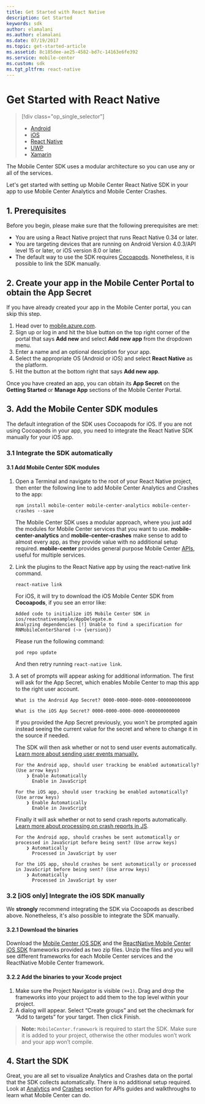 ```yaml
---
title: Get Started with React Native
description: Get Started
keywords: sdk
author: elamalani
ms.author: elamalani
ms.date: 07/19/2017
ms.topic: get-started-article
ms.assetid: 8c185dee-ae25-4582-bd7c-14163e6fe392
ms.service: mobile-center
ms.custom: sdk
ms.tgt_pltfrm: react-native
---
```


# Get Started with React Native

> [!div class="op_single_selector"]
> * [Android](android.md)
> * [iOS](ios.md)
> * [React Native](react-native.md)
> * [UWP](uwp.md)
> * [Xamarin](xamarin.md)

The Mobile Center SDK uses a modular architecture so you can use any or all of the services.

Let's get started with setting up Mobile Center React Native SDK in your app to use Mobile Center Analytics and Mobile Center Crashes.

## 1. Prerequisites

Before you begin, please make sure that the following prerequisites are met:

* You are using a React Native project that runs React Native 0.34 or later.
* You are targeting devices that are running on Android Version 4.0.3/API level 15 or later, or iOS version 8.0 or later.
* The default way to use the SDK requires [Cocoapods](https://cocoapods.org). Nonetheless, it is possible to link the SDK manually.

## 2. Create your app in the Mobile Center Portal to obtain the App Secret

If you have already created your app in the Mobile Center portal, you can skip this step.

1. Head over to [mobile.azure.com](https://mobile.azure.com).
2. Sign up or log in and hit the blue button on the top right corner of the portal that says **Add new** and select **Add new app** from the dropdown menu.
3. Enter a name and an optional desciption for your app.
4. Select the appropriate OS (Android or iOS) and select **React Native** as the platform.
5. Hit the button at the bottom right that says **Add new app**.

Once you have created an app, you can obtain its **App Secret** on the **Getting Started** or **Manage App** sections of the Mobile Center Portal.

## 3. Add the Mobile Center SDK modules

The default integration of the SDK uses Cocoapods for iOS. If you are not using Cocoapods in your app, you need to integrate the React Native SDK manually for your iOS app.

### 3.1 Integrate the SDK automatically

#### 3.1 Add Mobile Center SDK modules

1. Open a Terminal and navigate to the root of your React Native project, then enter the following line to add Mobile Center Analytics and Crashes to the app:

	```
	npm install mobile-center mobile-center-analytics mobile-center-crashes --save
	```

	The Mobile Center SDK uses a modular approach, where you just add the modules for Mobile Center services that you want to use. **mobile-center-analytics** and
	**mobile-center-crashes** make sense to add to almost every app, as they provide value with no additional setup required. **mobile-center** provides general
	purpose Mobile Center [APIs](../other-apis/react-native.md), useful for multiple services.

2. Link the plugins to the React Native app by using the react-native link command.

	```
	react-native link
	```

	For iOS, it will try to download the iOS Mobile Center SDK from **Cocoapods**, if you see an error like:

	```
	Added code to initialize iOS Mobile Center SDK in ios/reactnativesample/AppDelegate.m
	Analyzing dependencies [!] Unable to find a specification for RNMobileCenterShared (~> {version})	
	```

	Please run the following command:

	```
	pod repo update
	```

	And then retry running `react-native link`.

3. A set of prompts will appear asking for additional information. The first will ask for the App Secret, which enables Mobile Center to map this app to the right user account.

	```
	What is the Android App Secret? 0000-0000-0000-0000-000000000000

	What is the iOS App Secret? 0000-0000-0000-0000-000000000000
	```

	If you provided the App Secret previously, you won't be prompted again instead seeing the current value for the secret and where to change it in the source if needed.

	The SDK will then ask whether or not to send user events automatically. [Learn more about sending user events manually.](~/sdk/analytics/react-native.md)

	```
	For the Android app, should user tracking be enabled automatically? (Use arrow keys)
        ❯ Enable Automatically
          Enable in JavaScript

	For the iOS app, should user tracking be enabled automatically? (Use arrow keys)
        ❯ Enable Automatically
          Enable in JavaScript
	```

	Finally it will ask whether or not to send crash reports automatically. [Learn more about processing on crash reports in JS](~/sdk/crashes/react-native.md).

	```
	For the Android app, should crashes be sent automatically or processed in JavaScript before being sent? (Use arrow keys)
        ❯ Automatically
          Processed in JavaScript by user

	For the iOS app, should crashes be sent automatically or processed in JavaScript before being sent? (Use arrow keys)
        ❯ Automatically
          Processed in JavaScript by user
	```

### 3.2 [iOS only] Integrate the iOS SDK manually

We **strongly** recommend integrating the SDK via Cocoapods as described above. Nonetheless, it's also possible to integrate the SDK manually.

#### 3.2.1 Download the binaries

Download the [Mobile Center iOS SDK](https://github.com/Microsoft/MobileCenter-SDK-iOS/releases) and the [ReactNative Mobile Center iOS SDK](https://github.com/Microsoft/MobileCenter-SDK-React-Native/releases) frameworks provided as two zip files. Unzip the files and you will see different frameworks for each Mobile Center services and the ReactNative Mobile Center framework. 

#### 3.2.2 Add the binaries to your Xcode project

1. Make sure the Project Navigator is visible `(⌘+1)`. Drag and drop the frameworks into your project to add them to the top level within your project.
2. A dialog will appear. Select “Create groups” and set the checkmark for “Add to targets” for your target. Then click Finish.

> **Note:** `MobileCenter.framework` is required to start the SDK. Make sure it is added to your project, otherwise the other modules won’t work and your app won’t compile.

## 4. Start the SDK

Great, you are all set to visualize Analytics and Crashes data on the portal that the SDK collects automatically. There is no additional setup required. Look at [Analytics](~/sdk/analytics/react-native.md) and [Crashes](~/sdk/crashes/react-native.md) section for APIs guides and walkthroughs to learn what Mobile Center can do.
